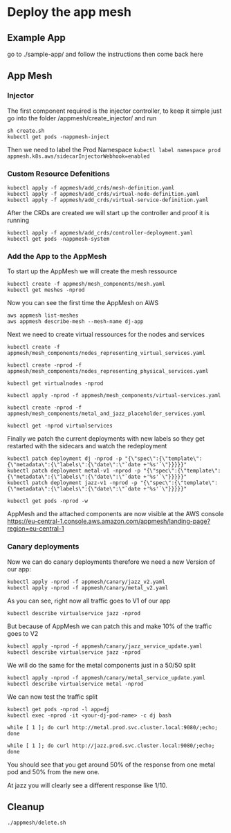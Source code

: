 # Deploy the app mesh
## Example App
go to ./sample-app/ and follow the instructions then come back here

## App Mesh
### Injector
The first component required is the injector controller, to keep it simple just go into the folder /appmesh/create_injector/ and run
```
sh create.sh
kubectl get pods -nappmesh-inject
```
Then we need to label the Prod Namespace `kubectl label namespace prod appmesh.k8s.aws/sidecarInjectorWebhook=enabled
`

### Custom Resource Defenitions
```
kubectl apply -f appmesh/add_crds/mesh-definition.yaml
kubectl apply -f appmesh/add_crds/virtual-node-definition.yaml
kubectl apply -f appmesh/add_crds/virtual-service-definition.yaml
```
After the CRDs are created we will start up the controller and proof it is running
```
kubectl apply -f appmesh/add_crds/controller-deployment.yaml
kubectl get pods -nappmesh-system
```

### Add the App to the AppMesh
To start up the AppMesh we will create the mesh ressource
```
kubectl create -f appmesh/mesh_components/mesh.yaml
kubectl get meshes -nprod
```
Now you can see the first time the AppMesh on AWS
```
aws appmesh list-meshes
aws appmesh describe-mesh --mesh-name dj-app
```

Next we need to create virtual ressources for the nodes and services
```
kubectl create -f appmesh/mesh_components/nodes_representing_virtual_services.yaml

kubectl create -nprod -f appmesh/mesh_components/nodes_representing_physical_services.yaml

kubectl get virtualnodes -nprod

kubectl apply -nprod -f appmesh/mesh_components/virtual-services.yaml

kubectl create -nprod -f appmesh/mesh_components/metal_and_jazz_placeholder_services.yaml

kubectl get -nprod virtualservices
```

Finally we patch the current deployments with new labels so they get restarted with the sidecars and watch the redeployment
```
kubectl patch deployment dj -nprod -p "{\"spec\":{\"template\":{\"metadata\":{\"labels\":{\"date\":\"`date +'%s'`\"}}}}}"
kubectl patch deployment metal-v1 -nprod -p "{\"spec\":{\"template\":{\"metadata\":{\"labels\":{\"date\":\"`date +'%s'`\"}}}}}"
kubectl patch deployment jazz-v1 -nprod -p "{\"spec\":{\"template\":{\"metadata\":{\"labels\":{\"date\":\"`date +'%s'`\"}}}}}"

kubectl get pods -nprod -w
```
AppMesh and the attached components are now visible at the AWS console
https://eu-central-1.console.aws.amazon.com/appmesh/landing-page?region=eu-central-1

### Canary deployments
Now we can do canary deployments therefore we need a new Version of our app:
```
kubectl apply -nprod -f appmesh/canary/jazz_v2.yaml
kubectl apply -nprod -f appmesh/canary/metal_v2.yaml
```
As you can see, right now all traffic goes to V1 of our app
```
kubectl describe virtualservice jazz -nprod
```
But because of AppMesh we can patch this and make 10% of the traffic goes to V2
```
kubectl apply -nprod -f appmesh/canary/jazz_service_update.yaml
kubectl describe virtualservice jazz -nprod
```

We will do the same for the metal components just in a 50/50 split
```
kubectl apply -nprod -f appmesh/canary/metal_service_update.yaml
kubectl describe virtualservice metal -nprod
```

We can now test the traffic split
```
kubectl get pods -nprod -l app=dj
kubectl exec -nprod -it <your-dj-pod-name> -c dj bash

while [ 1 ]; do curl http://metal.prod.svc.cluster.local:9080/;echo; done

while [ 1 ]; do curl http://jazz.prod.svc.cluster.local:9080/;echo; done
```
You should see that you get around 50% of the response from one metal pod and 50% from the new one.

At jazz you will clearly see a different response like 1/10.

## Cleanup
```
./appmesh/delete.sh